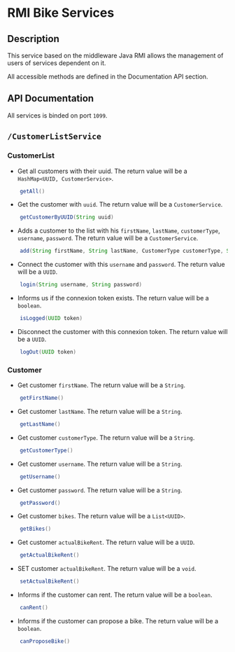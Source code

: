 # RMI Bike Services

## Description
This service based on the middleware Java RMI allows the management of users of services dependent on it.

All accessible methods are defined in the Documentation API section.

## API Documentation

All services is binded on port `1099`.

## `/CustomerListService`

### CustomerList

- Get all customers with their uuid. The return value will be a `HashMap<UUID, CustomerService>`.
```java
    getAll()
```

- Get the customer with `uuid`. The return value will be a `CustomerService`.
```java
    getCustomerByUUID(String uuid)
```

- Adds a customer to the list with his `firstName`, `lastName`, `customerType`, `username`, `password`. The return value will be a `CustomerService`.
```java
    add(String firstName, String lastName, CustomerType customerType, String username, String password)
```

- Connect the customer with this `username` and `password`. The return value will be a `UUID`.
```java
    login(String username, String password)
```

- Informs us if the connexion token exists. The return value will be a `boolean`.
```java
    isLogged(UUID token)
```

- Disconnect the customer with this connexion token. The return value will be a `UUID`.
```java
    logOut(UUID token)
```


### Customer

- Get customer `firstName`. The return value will be a `String`.
```java
    getFirstName()
```

- Get customer `lastName`. The return value will be a `String`.
```java
    getLastName()
```

- Get customer `customerType`. The return value will be a `String`.
```java
    getCustomerType()
```

- Get customer `username`. The return value will be a `String`.
```java
    getUsername()
```

- Get customer `password`. The return value will be a `String`.
```java
    getPassword()
```

- Get customer `bikes`. The return value will be a `List<UUID>`.
```java
    getBikes()
```

- Get customer `actualBikeRent`. The return value will be a `UUID`.
```java
    getActualBikeRent()
```

- SET customer `actualBikeRent`. The return value will be a `void`.
```java
    setActualBikeRent()
```

- Informs if the customer can rent. The return value will be a `boolean`.
```java
    canRent()
```

- Informs if the customer can propose a bike. The return value will be a `boolean`.
```java
    canProposeBike()
```
